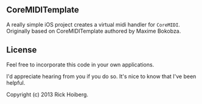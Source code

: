 ## CoreMIDITemplate
A really simple iOS project creates a virtual midi handler for <code>CoreMIDI</code>.
Originally based on CoreMIDITemplate authored by Maxime Bokobza.

## License
Feel free to incorporate this code in your own applications.

I'd appreciate hearing from you if you do so. It's nice to know that I've been helpful.

Copyright (c) 2013 Rick Hoiberg.

